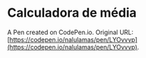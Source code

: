 # Calculadora de média

A Pen created on CodePen.io. Original URL: [https://codepen.io/nalulamas/pen/LYOvvvp](https://codepen.io/nalulamas/pen/LYOvvvp).


